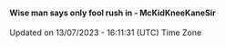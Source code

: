 #### Wise man says only fool rush in - McKidKneeKaneSir
Updated on 13/07/2023 - 16:11:31 (UTC) Time Zone
